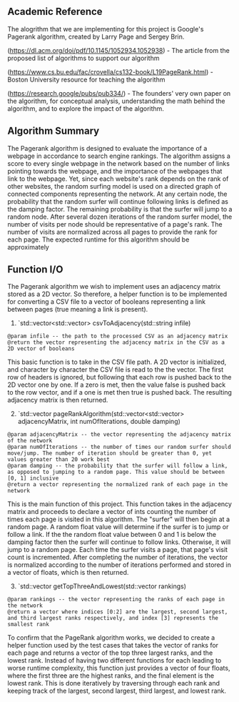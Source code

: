 ## Academic Reference

The alogrithm that we are implementing for this project is Google's Pagerank algorithm, created by Larry Page and Sergey Brin.


(https://dl.acm.org/doi/pdf/10.1145/1052934.1052938) - The article from the proposed list of algorithms to support our algorithm

(https://www.cs.bu.edu/fac/crovella/cs132-book/L19PageRank.html) - Boston University resource for teaching the algorithm

(https://research.google/pubs/pub334/) - The founders' very own paper on the algorithm, for conceptual analysis, understanding the math behind the algorithm, and to explore the impact of the algorithm.

## Algorithm Summary

The Pagerank algorithm is designed to evaluate the importance of a webpage in accordance to search engine rankings. The algorithm assigns a score to every single webpage in the network based on the number of links pointing towards the webpage, and the importance of the webpages that link to the webpage. Yet, since each website's rank depends on the rank of other websites, the random surfing model is used on a directed graph of connected components representing the network. At any certain node, the probability that the random surfer will continue following links is defined as the damping factor. The remaining probability is that the surfer will jump to a random node. After several dozen iterations of the random surfer model, the number of visits per node should be representative of a page's rank. The number of visits are normalized across all pages to provide the rank for each page. The expected runtime for this algorithm should be approximately 

## Function I/O

The Pagerank algorithm we wish to implement uses an adjacency matrix stored as a 2D vector. So therefore, a helper function is to be implemented for converting a CSV file to a vector of booleans representing a link between pages (true meaning a link is present).

1. `std::vector<std::vector<bool>> csvToAdjacency(std::string infile)
```
@param infile -- the path to the processed CSV as an adjacency matrix
@return the vector representing the adjacency matrix in the CSV as a 2D vector of booleans
```
This basic function is to take in the CSV file path. A 2D vector is initialized, and character by character the CSV file is read to the the vector. The first row of headers is ignored, but following that each row is pushed back to the 2D vector one by one. If a zero is met, then the value false is pushed back to the row vector, and if a one is met then true is pushed back. The resulting adjacency matrix is then returned.

2. `std::vector<float> pageRankAlgorithm(std::vector<std::vector<bool>> adjacencyMatrix, int numOfIterations, double damping)
```
@param adjacencyMatrix -- the vector representing the adjacency matrix of the network
@param numOfIterations -- the number of times our random surfer should move/jump. The number of iteration should be greater than 0, yet values greater than 20 work best
@param damping -- the probability that the surfer will follow a link, as opposed to jumping to a random page. This value should be between [0, 1] inclusive
@return a vector representing the normalized rank of each page in the network
```
This is the main function of this project. This function takes in the adjacency matrix and proceeds to declare a vector of ints counting the number of times each page is visited in this algorithm. The "surfer" will then begin at a random page. A random float value will determine if the surfer is to jump or follow a link. If the the random float value between 0 and 1 is below the damping factor then the surfer will continue to follow links. Otherwise, it will jump to a random page. Each time the surfer visits a page, that page's visit count is incremented. After completing the number of iterations, the vector is normalized according to the number of iterations performed and stored in a vector of floats, which is then returned.

3. `std::vector<float> getTopThreeAndLowest(std::vector<float> rankings)
```
@param rankings -- the vector representing the ranks of each page in the network
@return a vector where indices [0:2] are the largest, second largest, and third largest ranks respectively, and index [3] represents the smallest rank
```
To confirm that the PageRank algorithm works, we decided to create a helper function used by the test cases that takes the vector of ranks for each page and returns a vector of the top three largest ranks, and the lowest rank. Instead of having two different functions for each leading to worse runtime complexity, this function just provides a vector of four floats, where the first three are the highest ranks, and the final element is the lowest rank. This is done iteratively by traversing through each rank and keeping track of the largest, second largest, third largest, and lowest rank.
